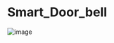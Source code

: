 # Smart_Door_bell
![image](https://github.com/BibekJoshi4000/Smart_Door_bell/assets/97554714/09741e6a-df0b-44c7-950d-0ec6306a5a36)
